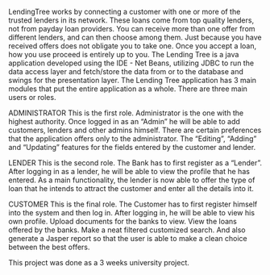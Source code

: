 LendingTree works by connecting a customer with one or more of the trusted lenders in its network. 
These loans come from top quality lenders, not from payday loan providers. 
You can receive more than one offer from different lenders, and can then choose among them. 
Just because you have received offers does not obligate you to take one. Once you accept a loan, how you use proceed is entirely up to you.
The Lending Tree is a java application developed using the IDE - Net Beans, utilizing JDBC to run the data access layer and fetch/store the data from or to the database and swings for the presentation layer.
The Lending Tree application has 3 main modules that put the entire application as a whole. There are three main users or roles.

ADMINISTRATOR
This is the first role. Administrator is the one with the highest authority. Once logged in as an “Admin” he will be able to add customers, lenders and other admins himself.
There are certain preferences that the application offers only to the administrator. The “Editing”, “Adding” and “Updating” features for the fields entered by the customer and lender.

LENDER
This is the second role. The Bank has to first register as a “Lender”. After logging in as a lender, he will be able to view the profile that he has entered. As a main functionality, the lender is now able to offer the type of loan that he intends to attract the customer and enter all the details into it.

CUSTOMER
This is the final role. The Customer has to first register himself into the system and then log in. After logging in, he will be able to view his own profile. Upload documents for the banks to view. View the loans offered by the banks. Make a neat filtered customized search. And also generate a Jasper report so that the user is able to make a clean choice between the best offers.

This project was done as a 3 weeks university project.


